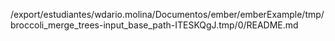 /export/estudiantes/wdario.molina/Documentos/ember/emberExample/tmp/broccoli_merge_trees-input_base_path-ITESKQgJ.tmp/0/README.md